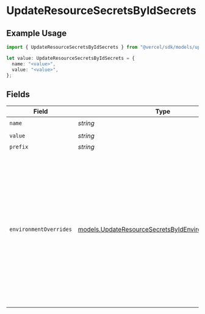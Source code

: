 # UpdateResourceSecretsByIdSecrets

## Example Usage

```typescript
import { UpdateResourceSecretsByIdSecrets } from "@vercel/sdk/models/updateresourcesecretsbyidop.js";

let value: UpdateResourceSecretsByIdSecrets = {
  name: "<value>",
  value: "<value>",
};
```

## Fields

| Field                                                                                                                                                                                                                                               | Type                                                                                                                                                                                                                                                | Required                                                                                                                                                                                                                                            | Description                                                                                                                                                                                                                                         |
| --------------------------------------------------------------------------------------------------------------------------------------------------------------------------------------------------------------------------------------------------- | --------------------------------------------------------------------------------------------------------------------------------------------------------------------------------------------------------------------------------------------------- | --------------------------------------------------------------------------------------------------------------------------------------------------------------------------------------------------------------------------------------------------- | --------------------------------------------------------------------------------------------------------------------------------------------------------------------------------------------------------------------------------------------------- |
| `name`                                                                                                                                                                                                                                              | *string*                                                                                                                                                                                                                                            | :heavy_check_mark:                                                                                                                                                                                                                                  | N/A                                                                                                                                                                                                                                                 |
| `value`                                                                                                                                                                                                                                             | *string*                                                                                                                                                                                                                                            | :heavy_check_mark:                                                                                                                                                                                                                                  | N/A                                                                                                                                                                                                                                                 |
| `prefix`                                                                                                                                                                                                                                            | *string*                                                                                                                                                                                                                                            | :heavy_minus_sign:                                                                                                                                                                                                                                  | N/A                                                                                                                                                                                                                                                 |
| `environmentOverrides`                                                                                                                                                                                                                              | [models.UpdateResourceSecretsByIdEnvironmentOverrides](../models/updateresourcesecretsbyidenvironmentoverrides.md)                                                                                                                                  | :heavy_minus_sign:                                                                                                                                                                                                                                  | A map of environments to override values for the secret, used for setting different values across deployments in production, preview, and development environments. Note: the same value will be used for all deployments in the given environment. |